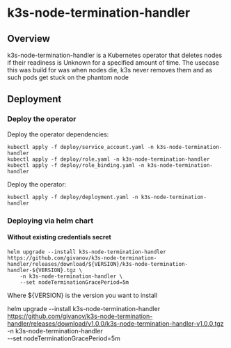 # k3s-node-termination-handler

## Overview

k3s-node-termination-handler is a Kubernetes operator that deletes nodes if their readiness is Unknown for a specified amount of time.
The usecase this was build for was when nodes die, k3s never removes them and as such pods get stuck on the phantom node

## Deployment
### Deploy the operator

Deploy the operator dependencies:
```
kubectl apply -f deploy/service_account.yaml -n k3s-node-termination-handler
kubectl apply -f deploy/role.yaml -n k3s-node-termination-handler
kubectl apply -f deploy/role_binding.yaml -n k3s-node-termination-handler
```

Deploy the operator:
```
kubectl apply -f deploy/deployment.yaml -n k3s-node-termination-handler
```

### Deploying via helm chart

#### Without existing credentials secret
```
helm upgrade --install k3s-node-termination-handler https://github.com/givanov/k3s-node-termination-handler/releases/download/${VERSION}/k3s-node-termination-handler-${VERSION}.tgz \
    -n k3s-node-termination-handler \
    --set nodeTerminationGracePeriod=5m
```
Where ${VERSION} is the version you want to install


helm upgrade --install k3s-node-termination-handler https://github.com/givanov/k3s-node-termination-handler/releases/download/v1.0.0/k3s-node-termination-handler-v1.0.0.tgz -n k3s-node-termination-handler \
    --set nodeTerminationGracePeriod=5m
